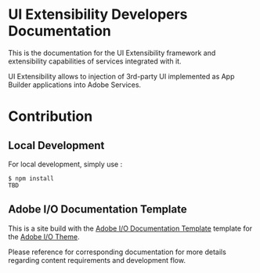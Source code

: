 # UI Extensibility Developers Documentation

This is the documentation for the UI Extensibility framework and extensibility capabilities of services integrated with it.

UI Extensibility allows to injection of 3rd-party UI implemented as App Builder applications into Adobe Services.

# Contribution
## Local Development

For local development, simply use :
```
$ npm install
TBD
```
## Adobe I/O Documentation Template

This is a site build with the [Adobe I/O Documentation Template](https://github.com/adobedocs/dev-site-documentation-template/) template for the [Adobe I/O Theme](https://github.com/adobe/aio-theme).

Please reference for corresponding documentation for more details regarding content requirements and development flow.
